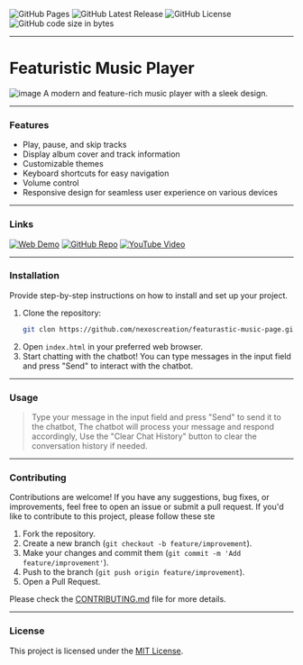 ![GitHub Pages](https://img.shields.io/github/deployments/nexoscreation/featurastic-music-page/github-pages.svg?style=flat-square&color=cyan)
![GitHub Latest Release](https://img.shields.io/github/v/release/nexoscreation/featurastic-music-page.svg?style=flat-square&color=cyan)
![GitHub License](https://img.shields.io/github/license/nexoscreation/featurastic-music-page.svg?style=flat-square&color=cyan)
![GitHub code size in bytes](https://img.shields.io/github/languages/code-size/nexoscreation/featurastic-music-page.svg?style=flat-square&color=cyan)

---

# Featuristic Music Player
![image](https://github.com/user-attachments/assets/5ea3f9d4-fce5-4dee-a560-39e17512c7dc)
A modern and feature-rich music player with a sleek design.

---

### Features

- Play, pause, and skip tracks
- Display album cover and track information
- Customizable themes
- Keyboard shortcuts for easy navigation
- Volume control
- Responsive design for seamless user experience on various devices
 
---

### Links

[![Web Demo](https://img.shields.io/badge/Web-Demo-blue?style=for-the-badge&logo=google-chrome)](https://nexoscreation.github.io/featurastic-music-page)
[![GitHub Repo](https://img.shields.io/badge/GitHub-Repo-green?style=for-the-badge&logo=github)](https://github.com/nexoscreation/featurastic-music-page)
[![YouTube Video](https://img.shields.io/badge/YouTube-Video-red?style=for-the-badge&logo=youtube)](https://youtu.be/rMnDe0iEGRs?si=B2viVesOhHYusbBG)

---

### Installation

Provide step-by-step instructions on how to install and set up your project.

1. Clone the repository:
   ```bash
   git clon https://github.com/nexoscreation/featurastic-music-page.git
   ```
2. Open `index.html` in your preferred web browser.
3. Start chatting with the chatbot! You can type messages in the input field and press "Send" to interact with the chatbot.

---

### Usage

> Type your message in the input field and press "Send" to send it to the chatbot, The chatbot will process your message and respond accordingly, Use the "Clear Chat History" button to clear the conversation history if needed.

---

### Contributing
Contributions are welcome! If you have any suggestions, bug fixes, or improvements, feel free to open an issue or submit a pull request.
If you'd like to contribute to this project, please follow these ste

1. Fork the repository.
2. Create a new branch (`git checkout -b feature/improvement`).
3. Make your changes and commit them (`git commit -m 'Add feature/improvement'`).
4. Push to the branch (`git push origin feature/improvement`).
5. Open a Pull Request.

Please check the [CONTRIBUTING.md](CONTRIBUTING.md) file for more details.

---

### License

This project is licensed under the [MIT License](LICENSE).
